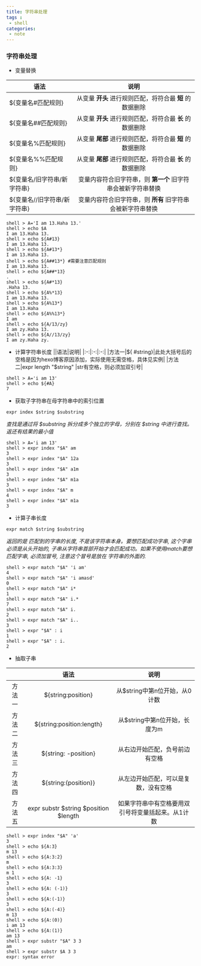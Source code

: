 ```yaml
---
title: 字符串处理
tags :
 - shell
categories:
 - note
---
```


###  字符串处理


* 变量替换

|                 语法                  |                       说明                        |
| ------------------------------------------------- | :-----------------------------------------------: |
|         ${变量名#匹配规则}         |           从变量 **开头** 进行规则匹配，将符合最 **短** 的数据删除           |
|       ${变量名##匹配规则}       |           从变量 **开头** 进行规则匹配，将符合最 **长** 的数据删除           |
|      ${变量名%匹配规则} | 从变量 **尾部** 进行规则匹配，将符合最 **短** 的数据删除 |
|      ${变量名%%匹配规则} | 从变量 **尾部** 进行规则匹配，将符合最 **长** 的数据删除 |
| ${变量名/旧字符串/新字符串} | 变量内容符合旧字符串，则 **第一个** 旧字符串会被新字符串替换 |
| ${变量名//旧字符串/新字符串} | 变量内容符合旧字符串，则 **所有** 旧字符串会被新字符串替换 |

```shell
shell > A='I am 13.Haha 13.'
shell > echo $A
I am 13.Haha 13.
shell > echo ${A#13}
I am 13.Haha 13.
shell > echo ${A#13*}
I am 13.Haha 13.
shell > echo ${A##13*} #需要注意匹配规则
I am 13.Haha 13.
shell > echo ${A##*13}
.
shell > echo ${A#*13}
.Haha 13.
shell > echo ${A%*13}
I am 13.Haha 13.
shell > echo ${A%13*}
I am 13.Haha
shell > echo ${A%%13*}
I am
shell > echo ${A/13/zy}
I am zy.Haha 13.
shell > echo ${A//13/zy}
I am zy.Haha zy.
```
<!--more-->

*  计算字符串长度
||语法|说明|
|:-:|:-:|:-:|
|方法一|${ #string}|此处大括号后的空格是因为hexo博客原因添加，实际使用无需空格，具体见实例|
|方法二|expr length "$string" |str有空格，则必须加双引号|


```shell
shell > A='i am 13'
shell > echo ${#A}
7
```

* 获取子字符串在母字符串中的索引位置

`expr index $string $substring`

*查找是通过将 $substring 拆分成多个独立的字母，分别在 $string 中进行查找。返还有结果的最小值*

```shell
shell > A='i am 13'
shell > expr index "$A" am
3
shell > expr index "$A" 12a
3
shell > expr index "$A" a1m
3
shell > expr index "$A" m1a
3
shell > expr index "$A" m
4
shell > expr index "$A" m1a
3
```

* 计算子串长度

`expr match $string $substring`

*返回的是 匹配到的字串的长度, 不是该字符串本身。要想匹配成功字串, 这个字串必须是从头开始的, 子串从字符串首部开始才会匹配成功。如果不使用match要想匹配字串, 必须加冒号, 注意这个冒号是放在 字符串的外面的.*

```shell
shell > expr match "$A" 'i am'
4
shell > expr match "$A" 'i amasd'
0
shell > expr match "$A" i*
1
shell > expr match "$A" i.*
7
shell > expr match "$A" i.
2
shell > expr match "$A" i..
3
shell > expr "$A" : i
1
shell > expr "$A" : i.
2
```

* 抽取子串

||语法|说明|
|:-:|:-:|:-:|
|方法一|${string:position}|从$string中第n位开始，从0计数|
|方法二|${string:position:length} |从$string中第n位开始，长度为m|
|方法三|${string: -position} |从右边开始匹配，负号前边有空格|
|方法四|${string:(position)} |从左边开始匹配，可以是复数，没有空格|
|方法五|expr substr $string $position $length |如果字符串中有空格要用双引号将变量括起来。从1计数|

```shell
shell > expr index "$A" 'a'
3
shell > echo ${A:3}
m 13
shell > echo ${A:3:2}
m
shell > echo ${A:3:3}
m 1
shell > echo ${A: -1}
3
shell > echo ${A: (-1)}
3
shell > echo ${A:(-1)}
3
shell > echo ${A:(-4)}
m 13
shell > echo ${A:(0)}
i am 13
shell > echo ${A:(1)}
am 13
shell > expr substr "$A" 3 3
am 
shell > expr substr $A 3 3
expr: syntax error
```

